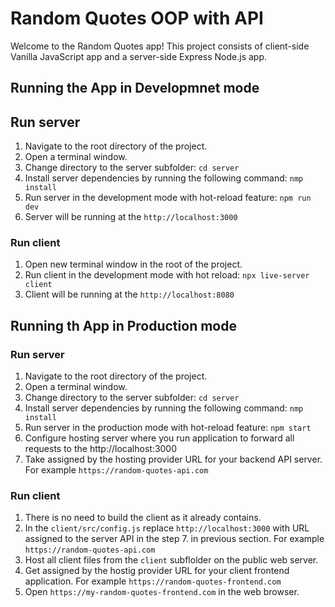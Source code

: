 # Random Quotes OOP with API

Welcome to the Random Quotes app!
This project consists of client-side Vanilla JavaScript app and a server-side Express Node.js app.

## Running the App in Developmnet mode

## Run server

1. Navigate to the root directory of the project.
2. Open a terminal window.
3. Change directory to the server subfolder:
   `cd server`
4. Install server dependencies by running the following command:
   `nmp install`
5. Run server in the development mode with hot-reload feature:
   `npm run dev`
6. Server will be running at the `http://localhost:3000`

### Run client

1. Open new terminal window in the root of the project.
2. Run client in the development mode with hot reload:
   `npx live-server client`
3. Client will be running at the `http://localhost:8080`

## Running th App in Production mode

### Run server

1. Navigate to the root directory of the project.
2. Open a terminal window.
3. Change directory to the server subfolder:
   `cd server`
4. Install server dependencies by running the following command:
   `nmp install`
5. Run server in the production mode with hot-reload feature:
   `npm start`
6. Configure hosting server where you run application to forward all requests to the
   http://localhost:3000
7. Take assigned by the hosting provider URL for your backend API server.
   For example `https://random-quotes-api.com`

### Run client

1. There is no need to build the client as it already contains.
2. In the `client/src/config.js` replace `http://localhost:3000` with URL assigned to the server API in the step 7. in previous section. For example `https://random-quotes-api.com`
3. Host all client files from the `client` subflolder on the public web server.
4. Get assigned by the hostig provider URL for your client frontend application.
   For example `https://random-quotes-frontend.com`
5. Open `https://my-random-quotes-frontend.com` in the web browser.
